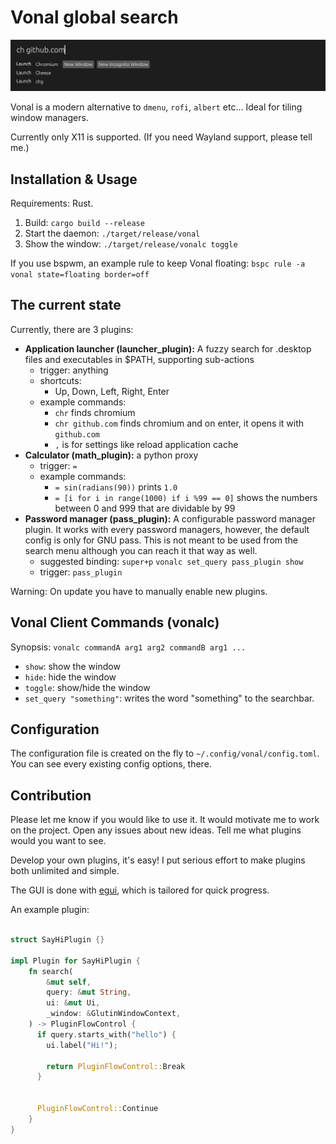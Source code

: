 # Vonal global search

![Preview](./preview.png)

Vonal is a modern alternative to `dmenu`, `rofi`, `albert` etc...
Ideal for tiling window managers.

Currently only X11 is supported. (If you need Wayland support, please tell me.)

## Installation & Usage

Requirements: Rust.

1. Build: `cargo build --release`
2. Start the daemon: `./target/release/vonal`
3. Show the window: `./target/release/vonalc toggle`

If you use bspwm, an example rule to keep Vonal floating:
`bspc rule -a vonal state=floating border=off`

## The current state

Currently, there are 3 plugins:

- **Application launcher (launcher_plugin):** A fuzzy search for .desktop files and executables in $PATH, supporting sub-actions
  - trigger: anything
  - shortcuts:
    - Up, Down, Left, Right, Enter
  - example commands:
    - `chr` finds chromium
    - `chr github.com` finds chromium and on enter, it opens it with `github.com`
    - `,` is for settings like reload application cache
- **Calculator (math_plugin):** a python proxy
  - trigger: `=`
  - example commands:
    - `= sin(radians(90))` prints `1.0`
    - `= [i for i in range(1000) if i %99 == 0]` shows the numbers between 0 and 999 that are dividable by 99
- **Password manager (pass_plugin):** A configurable password manager plugin. It works with every password managers, however, the default config is only for GNU pass. This is not meant to be used from the search menu although you can reach it that way as well.
  - suggested binding: `super+p` `vonalc set_query pass_plugin show`
  - trigger: `pass_plugin`

Warning: On update you have to manually enable new plugins.

## Vonal Client Commands (vonalc)
Synopsis: `vonalc commandA arg1 arg2 commandB arg1 ...`

- `show`: show the window
- `hide`: hide the window
- `toggle`: show/hide the window
- `set_query "something"`: writes the word "something" to the searchbar.


## Configuration
The configuration file is created on the fly to `~/.config/vonal/config.toml`.
You can see every existing config options, there.

## Contribution

Please let me know if you would like to use it. It would motivate me to work on the project.
Open any issues about new ideas. Tell me what plugins would you want to see.

Develop your own plugins, it's easy!
I put serious effort to make plugins both unlimited and simple.

The GUI is done with [egui](https://github.com/emilk/egui), which is tailored for quick progress.

An example plugin:
```rust

struct SayHiPlugin {}

impl Plugin for SayHiPlugin {
    fn search(
        &mut self,
        query: &mut String,
        ui: &mut Ui,
        _window: &GlutinWindowContext,
    ) -> PluginFlowControl {
      if query.starts_with("hello") {
        ui.label("Hi!");

        return PluginFlowControl::Break
      }


      PluginFlowControl::Continue
    }
}

```
